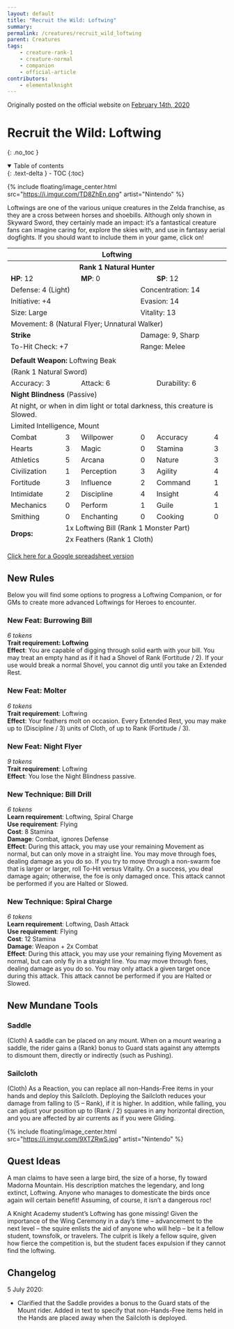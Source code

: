 ```yaml
---
layout: default
title: "Recruit the Wild: Loftwing"
summary: 
permalink: /creatures/recruit_wild_loftwing
parent: Creatures
tags:
    - creature-rank-1
    - creature-normal
    - companion
    - official-article
contributors:
    - elementalknight
---
```


Originally posted on the official website on [February 14th, 2020](https://reclaimthewild.net/index.php/2020/02/14/recruit-the-wild-loftwing/)

# Recruit the Wild: Loftwing
{: .no_toc }

<details open markdown="block">
  <summary>
    Table of contents
  </summary>
  {: .text-delta }
- TOC
{:toc}
</details>

{% include floating/image_center.html src="https://i.imgur.com/TD8ZhEn.png" artist="Nintendo" %}

Loftwings are one of the various unique creatures in the Zelda franchise, as they are a cross between horses and shoebills. Although only shown in Skyward Sword, they certainly made an impact: it’s a fantastical creature fans can imagine caring for, explore the skies with, and use in fantasy aerial dogfights. If you should want to include them in your game, click on!

<table class="creature-table">
  <thead>
    <tr>
      <th colspan="6" class="fs-6 text-grey-lt-000 creature-title-bg">Loftwing</th>
    </tr>
    <tr>
      <th colspan="6" class="fs-5 text-grey-lt-000 creature-title-bg">Rank 1 Natural Hunter</th>
    </tr>
    <tr>
      <td class="text-grey-dk-300 creature-content-bg-dark" colspan="2">
        <strong>HP</strong>: 12
      </td>
      <td class="text-grey-dk-300 creature-content-bg-dark" colspan="2">
        <strong>MP</strong>: 0
      </td>
      <td class="text-grey-dk-300 creature-content-bg-dark" colspan="2">
        <strong>SP</strong>: 12
      </td>
    </tr>
    <tr>
      <td class="text-grey-dk-300 creature-content-bg-light" colspan="3">Defense: 4 (Light)</td>
      <td class="text-grey-dk-300 creature-content-bg-light" colspan="3">Concentration: 14</td>
    </tr>
    <tr>
      <td class="text-grey-dk-300 creature-content-bg-light" colspan="3">Initiative: +4</td>
      <td class="text-grey-dk-300 creature-content-bg-light" colspan="3">Evasion: 14</td>
    </tr>
    <tr>
      <td class="text-grey-dk-300 creature-content-bg-light" colspan="3">Size: Large</td>
      <td class="text-grey-dk-300 creature-content-bg-light" colspan="3">Vitality: 13</td>
    </tr>
    <tr>
      <td class="text-grey-dk-300 creature-content-bg-light" colspan="6">Movement: 8 (Natural Flyer; Unnatural Walker)</td>
    </tr>
    <tr>
      <td class="text-grey-dk-300 creature-content-bg-dark" colspan="3">
        <strong>Strike</strong>
      </td>
      <td class="text-grey-dk-300 creature-content-bg-dark" colspan="3">Damage: 9, Sharp</td>
    </tr>
    <tr>
      <td class="text-grey-dk-300 creature-content-bg-dark" colspan="3">To-Hit Check: +7</td>
      <td class="text-grey-dk-300 creature-content-bg-dark" colspan="3">Range: Melee</td>
    </tr>
    <tr>
      <td class="text-grey-dk-300 creature-content-bg-dark fs-2" colspan="6"></td>
    </tr>
    <tr>
      <td class="text-grey-dk-300 creature-content-bg-dark" colspan="6">
        <strong>Default Weapon: </strong>Loftwing Beak
      </td>
    </tr>
    <tr>
      <td class="text-grey-dk-300 creature-content-bg-dark" colspan="6">(Rank 1 Natural Sword)</td>
    </tr>
    <tr>
      <td class="text-grey-dk-300 creature-content-bg-dark" colspan="2">Accuracy: 3</td>
      <td class="text-grey-dk-300 creature-content-bg-dark" colspan="2">Attack: 6</td>
      <td class="text-grey-dk-300 creature-content-bg-dark" colspan="2">Durability: 6</td>
    </tr>
    <tr>
      <td class="text-grey-dk-300 creature-content-bg-light" colspan="6">
        <strong>Night Blindness</strong> (Passive)
      </td>
    </tr>
    <tr>
      <td class="text-grey-dk-300 creature-content-bg-light fs-2" colspan="6">At night, or when in dim light or total darkness, this creature is Slowed.</td>
    </tr>
    <tr>
      <td class="text-grey-dk-300 creature-content-bg-dark fs-4" colspan="6">Limited Intelligence, Mount</td>
    </tr>
    <tr>
      <td class="text-grey-dk-300 creature-content-bg-dark fs-2">Combat</td>
      <td class="text-grey-dk-300 creature-content-bg-dark fs-2">3</td>
      <td class="text-grey-dk-300 creature-content-bg-dark fs-2">Willpower</td>
      <td class="text-grey-dk-300 creature-content-bg-dark fs-2">0</td>
      <td class="text-grey-dk-300 creature-content-bg-dark fs-2">Accuracy</td>
      <td class="text-grey-dk-300 creature-content-bg-dark fs-2">4</td>
    </tr>
    <tr class="text-grey-dk-300 creature-content-bg-dark fs-2">
      <td class="text-grey-dk-300 creature-content-bg-dark fs-2">Hearts</td>
      <td class="text-grey-dk-300 creature-content-bg-dark fs-2">3</td>
      <td class="text-grey-dk-300 creature-content-bg-dark fs-2">Magic</td>
      <td class="text-grey-dk-300 creature-content-bg-dark fs-2">0</td>
      <td class="text-grey-dk-300 creature-content-bg-dark fs-2">Stamina</td>
      <td class="text-grey-dk-300 creature-content-bg-dark fs-2">3</td>
    </tr>
    <tr class="text-grey-dk-300 creature-content-bg-dark fs-2">
      <td class="text-grey-dk-300 creature-content-bg-dark fs-2">Athletics</td>
      <td class="text-grey-dk-300 creature-content-bg-dark fs-2">5</td>
      <td class="text-grey-dk-300 creature-content-bg-dark fs-2">Arcana</td>
      <td class="text-grey-dk-300 creature-content-bg-dark fs-2">0</td>
      <td class="text-grey-dk-300 creature-content-bg-dark fs-2">Nature</td>
      <td class="text-grey-dk-300 creature-content-bg-dark fs-2">3</td>
    </tr>
    <tr class="text-grey-dk-300 creature-content-bg-dark fs-2">
      <td class="text-grey-dk-300 creature-content-bg-dark fs-2">Civilization</td>
      <td class="text-grey-dk-300 creature-content-bg-dark fs-2">1</td>
      <td class="text-grey-dk-300 creature-content-bg-dark fs-2">Perception</td>
      <td class="text-grey-dk-300 creature-content-bg-dark fs-2">3</td>
      <td class="text-grey-dk-300 creature-content-bg-dark fs-2">Agility</td>
      <td class="text-grey-dk-300 creature-content-bg-dark fs-2">4</td>
    </tr>
    <tr class="text-grey-dk-300 creature-content-bg-dark fs-2">
      <td class="text-grey-dk-300 creature-content-bg-dark fs-2">Fortitude</td>
      <td class="text-grey-dk-300 creature-content-bg-dark fs-2">3</td>
      <td class="text-grey-dk-300 creature-content-bg-dark fs-2">Influence</td>
      <td class="text-grey-dk-300 creature-content-bg-dark fs-2">2</td>
      <td class="text-grey-dk-300 creature-content-bg-dark fs-2">Command</td>
      <td class="text-grey-dk-300 creature-content-bg-dark fs-2">1</td>
    </tr>
    <tr class="text-grey-dk-300 creature-content-bg-dark fs-2">
      <td class="text-grey-dk-300 creature-content-bg-dark fs-2">Intimidate</td>
      <td class="text-grey-dk-300 creature-content-bg-dark fs-2">2</td>
      <td class="text-grey-dk-300 creature-content-bg-dark fs-2">Discipline</td>
      <td class="text-grey-dk-300 creature-content-bg-dark fs-2">4</td>
      <td class="text-grey-dk-300 creature-content-bg-dark fs-2">Insight</td>
      <td class="text-grey-dk-300 creature-content-bg-dark fs-2">4</td>
    </tr>
    <tr class="text-grey-dk-300 creature-content-bg-dark fs-2">
      <td class="text-grey-dk-300 creature-content-bg-dark fs-2">Mechanics</td>
      <td class="text-grey-dk-300 creature-content-bg-dark fs-2">0</td>
      <td class="text-grey-dk-300 creature-content-bg-dark fs-2">Perform</td>
      <td class="text-grey-dk-300 creature-content-bg-dark fs-2">1</td>
      <td class="text-grey-dk-300 creature-content-bg-dark fs-2">Guile</td>
      <td class="text-grey-dk-300 creature-content-bg-dark fs-2">1</td>
    </tr>
    <tr class="text-grey-dk-300 creature-content-bg-dark fs-2">
      <td class="text-grey-dk-300 creature-content-bg-dark fs-2">Smithing</td>
      <td class="text-grey-dk-300 creature-content-bg-dark fs-2">0</td>
      <td class="text-grey-dk-300 creature-content-bg-dark fs-2">Enchanting</td>
      <td class="text-grey-dk-300 creature-content-bg-dark fs-2">0</td>
      <td class="text-grey-dk-300 creature-content-bg-dark fs-2">Cooking</td>
      <td class="text-grey-dk-300 creature-content-bg-dark fs-2">0</td>
    </tr>
    <tr>
      <td class="text-grey-dk-300 creature-content-bg-light" rowspan="2">
        <strong>Drops:</strong>
      </td>
      <td class="text-grey-dk-300 creature-content-bg-light" colspan="5">1x Loftwing Bill (Rank 1 Monster Part)</td>
    </tr>
    <tr>
      <td class="text-grey-dk-300 creature-content-bg-light" colspan="5">2x Feathers (Rank 1 Cloth)</td>
    </tr>
  </thead>
</table>

[Click here for a Google spreadsheet version](https://docs.google.com/spreadsheets/d/18_Rk898hjN4hvtRfBGTR7F1giaCxLkR2bbO2970ex5w/)

## New Rules

Below you will find some options to progress a Loftwing Companion, or for GMs to create more advanced Loftwings for Heroes to encounter.

### New Feat: Burrowing Bill

*6 tokens*  
**Trait requirement: Loftwing**  
**Effect**: You are capable of digging through solid earth with your bill. You may treat an empty hand as if it had a Shovel of Rank (Fortitude / 2). If your use would break a normal Shovel, you cannot dig until you take an Extended Rest.

### New Feat: Molter

*6 tokens*  
**Trait requirement**: Loftwing  
**Effect**: Your feathers molt on occasion. Every Extended Rest, you may make up to (Discipline / 3) units of Cloth, of up to Rank (Fortitude / 3).

### New Feat: Night Flyer

*9 tokens*  
**Trait requirement**: Loftwing  
**Effect**: You lose the Night Blindness passive.

### New Technique: Bill Drill

*6 tokens*  
**Learn requirement**: Loftwing, Spiral Charge  
**Use requirement**: Flying  
**Cost**: 8 Stamina  
**Damage**: Combat, ignores Defense  
**Effect**: During this attack, you may use your remaining Movement as normal, but can only move in a straight line. You may move through foes, dealing damage as you do so. If you try to move through a non-swarm foe that is larger or larger, roll To-Hit versus Vitality. On a success, you deal damage again; otherwise, the foe is only damaged once. This attack cannot be performed if you are Halted or Slowed.

### New Technique: Spiral Charge

*6 tokens*  
**Learn requirement**: Loftwing, Dash Attack  
**Use requirement**: Flying  
**Cost**: 12 Stamina  
**Damage**: Weapon + 2x Combat  
**Effect**: During this attack, you may use your remaining flying Movement as normal, but can only fly in a straight line. You may move through foes, dealing damage as you do so. You may only attack a given target once during this attack. This attack cannot be performed if you are Halted or Slowed.

## New Mundane Tools

### Saddle

(Cloth) A saddle can be placed on any mount. When on a mount wearing a saddle, the rider gains a (Rank) bonus to Guard stats against any attempts to dismount them, directly or indirectly (such as Pushing).

### Sailcloth

(Cloth) As a Reaction, you can replace all non-Hands-Free items in your hands and deploy this Sailcloth. Deploying the Sailcloth reduces your damage from falling to (5 – Rank), if it is higher. In addition, while falling, you can adjust your position up to (Rank / 2) squares in any horizontal direction, and you are affected by air currents as if you were Gliding.

{% include floating/image_center.html src="https://i.imgur.com/9XTZRwS.jpg" artist="Nintendo" %}

## Quest Ideas

A man claims to have seen a large bird, the size of a horse, fly toward Madorna Mountain. His description matches the legendary, and long extinct, Loftwing. Anyone who manages to domesticate the birds once again will certain benefit! Assuming, of course, it isn’t a dangerous roc!

A Knight Academy student’s Loftwing has gone missing! Given the importance of the Wing Ceremony in a day’s time – advancement to the next level – the squire enlists the aid of anyone who will help – be it a fellow student, townsfolk, or travelers. The culprit is likely a fellow squire, given how fierce the competition is, but the student faces expulsion if they cannot find the loftwing.

## Changelog

5 July 2020:
* Clarified that the Saddle provides a bonus to the Guard stats of the Mount rider. Added in text to specify that non-Hands-Free items held in the Hands are placed away when the Sailcloth is deployed.